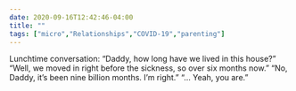 ```yaml
---
date: 2020-09-16T12:42:46-04:00
title: ""
tags: ["micro","Relationships","COVID-19","parenting"]
---
```

Lunchtime conversation: “Daddy, how long have we lived in this house?” “Well, we moved in right before the sickness, so over six months now.” “No, Daddy, it’s been nine billion months. I’m right.” “... Yeah, you are.”
